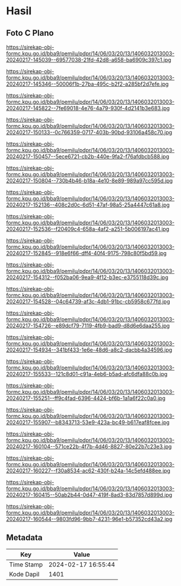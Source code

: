 # Hasil

## Foto C Plano

https://sirekap-obj-formc.kpu.go.id/bba9/pemilu/pdpr/14/06/03/20/13/1406032013003-20240217-145039--69577038-21fd-42d8-a658-ba6909c397c1.jpg

https://sirekap-obj-formc.kpu.go.id/bba9/pemilu/pdpr/14/06/03/20/13/1406032013003-20240217-145346--50006f1b-27ba-495c-b2f2-a285bf2d7efe.jpg

https://sirekap-obj-formc.kpu.go.id/bba9/pemilu/pdpr/14/06/03/20/13/1406032013003-20240217-145822--7fe69018-4e76-4a79-930f-4d2141b3e683.jpg

https://sirekap-obj-formc.kpu.go.id/bba9/pemilu/pdpr/14/06/03/20/13/1406032013003-20240217-150133--0c766359-0717-403b-90bd-93106a458c70.jpg

https://sirekap-obj-formc.kpu.go.id/bba9/pemilu/pdpr/14/06/03/20/13/1406032013003-20240217-150457--5ece6721-cb2b-440e-9fa2-f76afdbcb588.jpg

https://sirekap-obj-formc.kpu.go.id/bba9/pemilu/pdpr/14/06/03/20/13/1406032013003-20240217-150804--730b4b46-b18a-4e10-8e89-989a97cc595d.jpg

https://sirekap-obj-formc.kpu.go.id/bba9/pemilu/pdpr/14/06/03/20/13/1406032013003-20240217-152136--408c2d0c-6d51-47af-98a5-25a4447c61a8.jpg

https://sirekap-obj-formc.kpu.go.id/bba9/pemilu/pdpr/14/06/03/20/13/1406032013003-20240217-152536--f20409c4-658a-4af2-a251-5b006197ac41.jpg

https://sirekap-obj-formc.kpu.go.id/bba9/pemilu/pdpr/14/06/03/20/13/1406032013003-20240217-152845--918e6f66-dff4-40f4-9175-798c80f5bd59.jpg

https://sirekap-obj-formc.kpu.go.id/bba9/pemilu/pdpr/14/06/03/20/13/1406032013003-20240217-154312--f052ba06-9ea9-4f12-b3ec-e3755118d39c.jpg

https://sirekap-obj-formc.kpu.go.id/bba9/pemilu/pdpr/14/06/03/20/13/1406032013003-20240217-154528--04c64739-af3c-4db1-91bc-cb5958c677fd.jpg

https://sirekap-obj-formc.kpu.go.id/bba9/pemilu/pdpr/14/06/03/20/13/1406032013003-20240217-154726--e89dcf79-7119-4fb9-bad9-d8d6e6daa255.jpg

https://sirekap-obj-formc.kpu.go.id/bba9/pemilu/pdpr/14/06/03/20/13/1406032013003-20240217-154934--341bf433-1e6e-48d6-a8c2-dacbb4a34596.jpg

https://sirekap-obj-formc.kpu.go.id/bba9/pemilu/pdpr/14/06/03/20/13/1406032013003-20240217-155533--121c8d01-c91a-4eb6-b5ad-afc6dfa88c0b.jpg

https://sirekap-obj-formc.kpu.go.id/bba9/pemilu/pdpr/14/06/03/20/13/1406032013003-20240217-155251--ff9c4fad-6396-4424-bf6b-1a1a6f22c0a0.jpg

https://sirekap-obj-formc.kpu.go.id/bba9/pemilu/pdpr/14/06/03/20/13/1406032013003-20240217-155907--b8343713-53e9-423a-bc49-b617eaf8fcee.jpg

https://sirekap-obj-formc.kpu.go.id/bba9/pemilu/pdpr/14/06/03/20/13/1406032013003-20240217-160104--571ce22b-4f7b-4d46-8827-80e22b7c23e3.jpg

https://sirekap-obj-formc.kpu.go.id/bba9/pemilu/pdpr/14/06/03/20/13/1406032013003-20240217-160227--f30a8534-ac62-430f-b24a-14c5efd488ee.jpg

https://sirekap-obj-formc.kpu.go.id/bba9/pemilu/pdpr/14/06/03/20/13/1406032013003-20240217-160415--50ab2b44-0d47-419f-8ad3-83d7857d899d.jpg

https://sirekap-obj-formc.kpu.go.id/bba9/pemilu/pdpr/14/06/03/20/13/1406032013003-20240217-160544--9803fd96-9bb7-4231-96e1-b57352cd43a2.jpg


## Metadata

| Key        | Value               |
| ---------- | ------------------- |
| Time Stamp | 2024-02-17 16:55:44 |
| Kode Dapil | 1401                |




